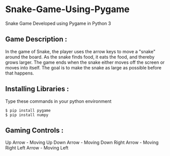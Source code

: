 # Snake-Game-Using-Pygame
Snake Game Developed using Pygame in Python 3
## Game Description :
In the game of Snake, the player uses the arrow keys to move a "snake" around the board. As the snake finds food, it eats the food, and thereby grows larger. The game ends when the snake either moves off the screen or moves into itself. The goal is to make the snake as large as possible before that happens.
## Installing Libraries :
Type these commands in your python environment

```
$ pip install pygame
$ pip install numpy
```
## Gaming Controls :
Up Arrow    - Moving Up
Down Arrow  - Moving Down
Right Arrow - Moving Right
Left Arrow  - Moving Left
